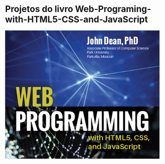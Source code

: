 # Projetos do livro Web-Programing-with-HTML5-CSS-and-JavaScript
<img src="./img/capa.png" alt="capa do livro"/>